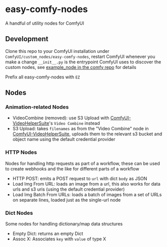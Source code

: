 # easy-comfy-nodes

A handful of utility nodes for ComfyUI

## Development

Clone this repo to your ComfyUI installation under `ComfyUI/custom_nodes/easy-comfy-nodes`, restart ComfyUI whenever you make a change
`__init__.py` is the entrypoint ComfyUI uses to discover the custom nodes, see [example_node in the comfy repo](https://github.com/comfyanonymous/ComfyUI/blob/eb5c991a8c24873b3efba747ec4466d4f2c986db/custom_nodes/example_node.py.example) for details

Prefix all easy-comfy-nodes with `EZ`

## Nodes

### Animation-related Nodes
- VideoCombine (removed): use S3 Upload with [ComfyUI-VideoHelperSuite](https://github.com/Kosinkadink/ComfyUI-VideoHelperSuite)'s `Video Combine` instead
- S3 Upload: takes `filenames` as from the "Video Combine" node in [ComfyUI-VideoHelperSuite](https://github.com/Kosinkadink/ComfyUI-VideoHelperSuite), uploads them to the relevant s3 bucket and object name using the default credential provider

### HTTP Nodes
Nodes for handling http requests as part of a workflow, these can be used to create webhooks and the like for different parts of a workflow

- HTTP POST: emits a POST request to `url` with dict `body` as JSON
- Load Img From URL: loads an image from a url, this also works for data urls and s3 uris (using the default credential provider)
- Load Img Batch From URLs: loads a batch of images from a set of URLs on separate lines, loaded just as the single-url node

### Dict Nodes
Some nodes for handling dictionary/map data structures

- Empty Dict: returns an empty Dict
- Assoc X: Associates `key` with `value` of type X